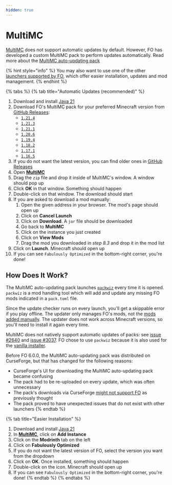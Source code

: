 ```yaml
---
hidden: true
---
```


# MultiMC

[MultiMC](https://multimc.org/) does not support automatic updates by default. However, FO has developed a custom MultiMC pack to perform updates automatically. Read more about the [MultiMC auto-updating pack](multimc.md#how-does-it-work)

{% hint style="info" %}
You may also want to use one of the other [launchers supported by FO](./), which offer easier installation, updates and mod management.
{% endhint %}

{% tabs %}
{% tab title="Automatic Updates (recommended)" %}
1. Download and install [Java 21](https://download.fo/java21)
2. Download FO's MultiMC pack for your preferred Minecraft version from [GitHub Releases](https://github.com/Fabulously-Optimized/fabulously-optimized/releases):
   * [`1.21.4`](https://github.com/Fabulously-Optimized/fabulously-optimized/releases/download/v6.5.0-alpha.1/Fabulously.Optimized.MC.1.21.4.auto-update.zip)
   * [`1.21.3`](https://github.com/Fabulously-Optimized/fabulously-optimized/releases/download/v6.4.0-alpha.5/Fabulously.Optimized.MC.1.21.3.auto-update.zip)
   * [`1.21.1`](https://github.com/Fabulously-Optimized/fabulously-optimized/releases/download/v6.2.2/Fabulously.Optimized.MC.1.21.1.auto-update.zip)
   * [`1.20.6`](https://github.com/Fabulously-Optimized/fabulously-optimized/releases/download/v5.12.0-beta.11/Fabulously.Optimized.MC.1.20.6.auto-update.zip)
   * [`1.19.4`](https://github.com/Fabulously-Optimized/fabulously-optimized/releases/download/v4.10.0/Fabulously.Optimized.MC.1.19.4.auto-update.zip)
   * [`1.18.2`](https://github.com/Fabulously-Optimized/fabulously-optimized/releases/download/v3.12.2/Fabulously.Optimized.MC.1.18.2.auto-update.zip)
   * [`1.17.1`](https://github.com/Fabulously-Optimized/fabulously-optimized/releases/download/v3.2.3/Fabulously.Optimized.MC.1.17.1.auto-update.zip)
   * [`1.16.5`](https://github.com/Fabulously-Optimized/fabulously-optimized/releases/download/v3.2.3/Fabulously.Optimized.MC.1.16.5.auto-update.zip)
3. If you do not want the latest version, you can find older ones in [GitHub Releases](https://github.com/Fabulously-Optimized/fabulously-optimized/releases)
4. Open [**MultiMC**](https://multimc.org/)
5. Drag the `zip` file and drop it inside of MultiMC's window. A window should pop up
6. Click **OK** in that window. Something should happen <!-- TODO: what though?? -->
7. Double-click on that window. The download should start
8. If you are asked to download a mod manually:
   1. Open the given address in your browser. The mod's page should open up
   2. Click on **Cancel Launch**
   3. Click on **Download**. A `jar` file should be downloaded
   4. Go back to **MultiMC**
   5. Click on the instance you just created
   6. Click on **View Mods**
   7. Drag the mod you downloaded in _step 8.3_ and drop it in the mod list
9. Click on **Launch**. Minecraft should open up
10. If you can see `Fabulously Optimized` in the bottom-right corner, you're done!

## How Does It Work?

The MultiMC auto-updating pack launches [`packwiz`](https://github.com/comp500/packwiz) every time it is opened. `packwiz` is a mod handling tool which will add and update any missing FO mods indicated in a `pack.toml` file.

Since the update checker runs on every launch, you'll get a skippable error if you play offline. The updater only manages FO's mods, not the [mods added manually](../add-mods/multimc.md). The updater does not work across Minecraft versions, so you'll need to install it again every time.

MultiMC does not natively support automatic updates of packs: see [issue #2640](https://github.com/MultiMC/MultiMC5/issues/2640) and [issue #3037](https://github.com/MultiMC/MultiMC5/issues/3057). FO chose to use `packwiz` because it is also used for the [vanilla installer](vanilla.md).

Before FO 6.0.0, the MultiMC auto-updating pack was distributed on CurseForge, but that has changed for the following reasons:

* CurseForge's UI for downloading the MultiMC auto-updating pack became confusing
* The pack had to be re-uploaded on every update, which was often unnecessary
* The pack's downloads via CurseForge [might not support FO](https://support.curseforge.com/en/support/solutions/articles/9000197898-rewards-program-terms-of-service#1.-Description-of-Rewards-Program) as previously thought
* The pack proved to have unexpected issues that do not exist with other launchers
{% endtab %}

{% tab title="Easier Installation" %}
1. Download and install [Java 21](https://download.fo/java21)
2. In [**MultiMC**](https://multimc.org/), click on **Add Instance**
3. Click on the **Modrinth** tab on the left
4. Click on **Fabulously Optimized**
5. If you do not want the latest version of FO, select the version you want from the dropdown
6. Click on **OK**. Once installed, something should happen <!-- TODO: what though ?? -->
7. Double-click on the icon. Minecraft should open up
8. If you can see `Fabulously Optimized` in the bottom-right corner, you're done!
{% endtab %}
{% endtabs %}
